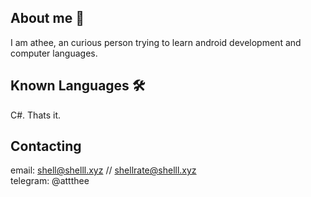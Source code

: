 
## About me 📔
I am athee, an curious person trying to learn android development and computer languages.



## Known Languages 🛠
C#. Thats it.

## Contacting
email: shell@shelll.xyz // shellrate@shelll.xyz\
telegram: @attthee
